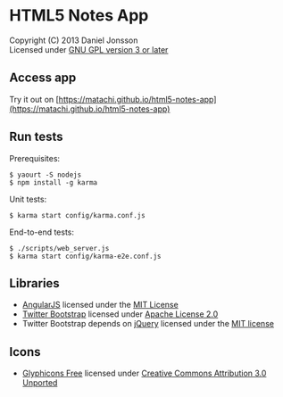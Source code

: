 # HTML5 Notes App

Copyright (C) 2013 Daniel Jonsson  
Licensed under [GNU GPL version 3 or later](LICENSE)

## Access app

Try it out on
[https://matachi.github.io/html5-notes-app](https://matachi.github.io/html5-notes-app)

## Run tests

Prerequisites:

    $ yaourt -S nodejs
    $ npm install -g karma

Unit tests:

    $ karma start config/karma.conf.js

End-to-end tests:

    $ ./scripts/web_server.js
    $ karma start config/karma-e2e.conf.js

## Libraries

* [AngularJS](http://www.angularjs.org/) licensed under the [MIT
  License](https://docs-angularjs-org-dev.appspot.com/misc/contribute#!)
* [Twitter Bootstrap](http://twitter.github.io/bootstrap/) licensed under
  [Apache License 2.0](http://twitter.github.io/bootstrap/)
* Twitter Bootstrap depends on [jQuery](http://jquery.com/) licensed under the
  [MIT license](https://jquery.org/license/)

## Icons

* [Glyphicons Free](http://glyphicons.com/) licensed under [Creative Commons
  Attribution 3.0 Unported](http://creativecommons.org/licenses/by/3.0/deed.en)
